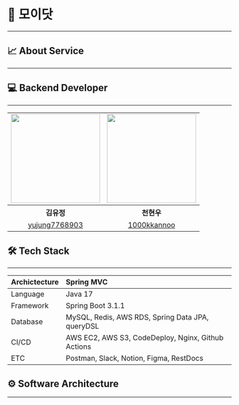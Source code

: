# 🔮 모이닷

---

## 📈 About Service

---

## 💻 Backend Developer

---

<table align = "center" style = "table-layout: auto; width: 100%; table-layout: fixed;">
  <tr>
    <td>
        <img width = "200" src="https://velog.velcdn.com/images/hwsa1004/post/2f0d708d-fe75-464a-875e-42005c425683/image.jpg"/>
    </td>
    <td>
        <img width = "200" height="200" src="https://velog.velcdn.com/images/hwsa1004/post/8065121d-8971-47f9-9e71-afb1b44bdc18/image.webp"/>
    </td>
  </tr> 
  <tr>
    <th align="center">김유정</th>
    <th align="center">천현우</th>
  </tr>
  <tr>
    <td align="center">
      <a href="https://github.com/yujung7768903">yujung7768903</a>
    </td>
    <td align="center">
      <a href="https://github.com/1000kkannoo">1000kkannoo</a>
  </tr>
</table>

## 🛠 Tech Stack

---

| Archictecture | Spring MVC                                         |
|:--------------|:---------------------------------------------------|
| Language      | Java 17                                            |
| Framework     | Spring Boot 3.1.1                                  |
| Database      | MySQL, Redis, AWS RDS, Spring Data JPA, queryDSL   |
| CI/CD         | AWS EC2, AWS S3, CodeDeploy, Nginx, Github Actions |
| ETC           | Postman, Slack, Notion, Figma, RestDocs            |


## ⚙️ Software Architecture

---

